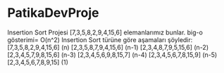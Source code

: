 # PatikaDevProje
Insertion Sort Projesi
[7,3,5,8,2,9,4,15,6] elemanlarımız bunlar. 
big-o gösterimi= O(n^2)
Insertion Sort türüne göre aşamaları şöyledir:
  [7,3,5,8,2,9,4,15,6] (n)
  [2,3,5,8,7,9,4,15,6] (n-1)
  [2,3,4,8,7,9,5,15,6] (n-2)
  [2,3,4,5,7,9,8,15,6] (n-3)
  [2,3,4,5,6,9,8,15,7] (n-4)
  [2,3,4,5,6,7,8,15,9] (n-5)
  [2,3,4,5,6,7,8,9,15] (1)
